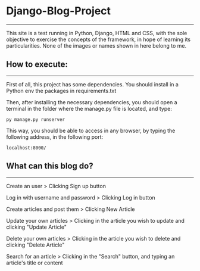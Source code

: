 # Django-Blog-Project
-----------
This site is a test running in Python, Django, HTML and CSS, with the sole objective to exercise the concepts of the framework, in hope of learning its particularities.
None of the images or names shown in here belong to me.

## How to execute:
-----------
First of all, this project has some dependencies. You should install in a Python env the packages in requirements.txt

Then, after installing the necessary dependencies, you should open a terminal in the folder where the manage.py file is located, and type:

`py manage.py runserver`

This way, you should be able to access in any browser, by typing the following address, in the following port:

`localhost:8000/`

## What can this blog do?
----------------
Create an user > Clicking Sign up button

Log in with username and password > Clicking Log in button

Create articles and post them > Clicking New Article

Update your own articles > Clicking in the article you wish to update and clicking "Update Article"

Delete your own articles > Clicking in the article you wish to delete and clicking "Delete Article"

Search for an article > Clicking in the "Search" button, and typing an article's title or content